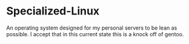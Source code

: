 # Specialized-Linux
An operating system designed for my personal servers to be lean as possible.  I accept that in this current state this is a knock off of gentoo.    
